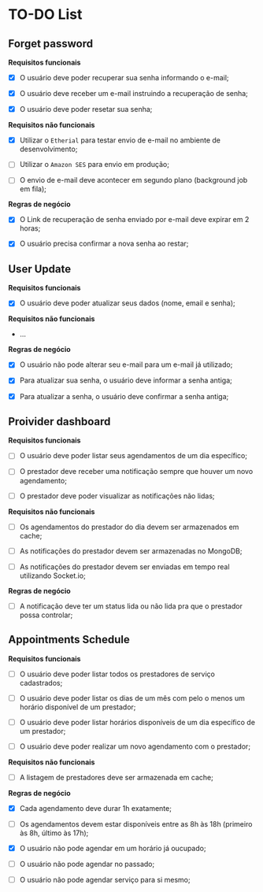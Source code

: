 # TO-DO List

## Forget password

**Requisitos funcionais**

- [x] O usuário deve poder recuperar sua senha informando o e-mail;

- [x] O usuário deve receber um e-mail instruindo a recuperação de senha;

- [x] O usuário deve poder resetar sua senha;

**Requisitos não funcionais**

- [x] Utilizar o `Etherial` para testar envio de e-mail no ambiente de desenvolvimento;

- [ ] Utilizar o `Amazon SES` para envio em produção;

- [ ] O envio de e-mail deve acontecer em segundo plano (background job em fila);

**Regras de negócio**

- [x] O Link de recuperação de senha enviado por e-mail deve expirar em 2 horas;

- [x] O usuário precisa confirmar a nova senha ao restar;

## User Update

**Requisitos funcionais**

- [x] O usuário deve poder atualizar seus dados (nome, email e senha);

**Requisitos não funcionais**

- ...

**Regras de negócio**

- [x] O usuário não pode alterar seu e-mail para um e-mail já utilizado;

- [x] Para atualizar sua senha, o usuário deve informar a senha antiga;

- [x] Para atualizar a senha, o usuário deve confirmar a senha antiga;

## Proivider dashboard

**Requisitos funcionais**

- [ ] O usuário deve poder listar seus agendamentos de um dia específico;

- [ ] O prestador deve receber uma notificação sempre que houver um novo agendamento;

- [ ] O prestador deve poder visualizar as notificações não lidas;

**Requisitos não funcionais**

- [ ] Os agendamentos do prestador do dia devem ser armazenados em cache;

- [ ] As notificações do prestador devem ser armazenadas no MongoDB;

- [ ] As notificações do prestador devem ser enviadas em tempo real utilizando Socket.io;

**Regras de negócio**

- [ ] A notificação deve ter um status lida ou não lida pra que o prestador possa controlar;

## Appointments Schedule

**Requisitos funcionais**

- [ ] O usuário deve poder listar todos os prestadores de serviço cadastrados;

- [ ] O usuário deve poder listar os dias de um mês com pelo o menos um horário disponível de um prestador;

- [ ] O usuário deve poder listar horários disponíveis de um dia específico de um prestador;

- [ ] O usuário deve poder realizar um novo agendamento com o prestador;

**Requisitos não funcionais**

- [ ] A listagem de prestadores deve ser armazenada em cache;

**Regras de negócio**

- [x] Cada agendamento deve durar 1h exatamente;

- [ ] Os agendamentos devem estar disponíveis entre as 8h às 18h (primeiro às 8h, último às 17h);

- [x] O usuário não pode agendar em um horário já oucupado;

- [ ] O usuário não pode agendar no passado;

- [ ] O usuário não pode agendar serviço para si mesmo;
